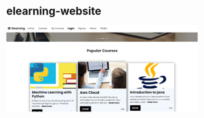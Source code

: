 ﻿# elearning-website


![alt text](https://github.com/alwin-roy/elearning-website/blob/main/Screenshot%202024-12-15%20095929.png
)
